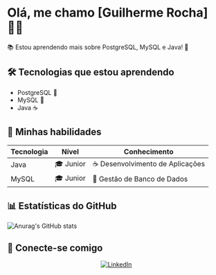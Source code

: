 # Olá, me chamo [Guilherme Rocha] 👨‍💻

📚 Estou aprendendo mais sobre PostgreSQL, MySQL e Java! 🚀

## 🛠️ Tecnologias que estou aprendendo

- PostgreSQL 🐘
- MySQL 🐬
- Java ☕

## 🔧 Minhas habilidades

| Tecnologia | Nível       | Conhecimento |
|------------|-------------|--------------|
| Java       | 🎓 Junior | ☕ Desenvolvimento de Aplicações |
| MySQL      | 🎓 Junior | 🐬 Gestão de Banco de Dados |

## 📊 Estatísticas do GitHub

![Anurag's GitHub stats](https://github-readme-stats.vercel.app/api?username=twkelwin&show_icons=true&theme=radical)

## 🔗 Conecte-se comigo


<div align="center">
  <a href="https://www.linkedin.com/in/guirochadev?utm_source=share&utm_campaign=share_via&utm_content=profile&utm_medium=android_app
"_blank">
    <img src="https://img.shields.io/badge/LinkedIn-0077B5?style=for-the-badge&logo=linkedin&logoColor=white" alt="LinkedIn">
  </a>
